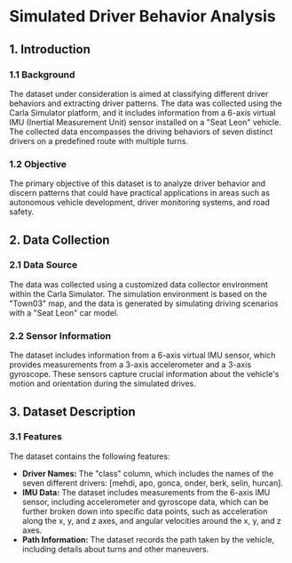 # Simulated Driver Behavior Analysis

## 1. Introduction
### 1.1 Background 
The dataset under consideration is aimed at classifying different driver behaviors and extracting driver patterns. The data was collected using the Carla Simulator platform, and it includes information from a 6-axis virtual IMU (Inertial Measurement Unit) sensor installed on a "Seat Leon" vehicle. The collected data encompasses the driving behaviors of seven distinct drivers on a predefined route with multiple turns.

### 1.2 Objective
The primary objective of this dataset is to analyze driver behavior and discern patterns that could have practical applications in areas such as autonomous vehicle development, driver monitoring systems, and road safety.

## 2. Data Collection
### 2.1 Data Source
The data was collected using a customized data collector environment within the Carla Simulator. The simulation environment is based on the "Town03" map, and the data is generated by simulating driving scenarios with a "Seat Leon" car model.

### 2.2 Sensor Information
The dataset includes information from a 6-axis virtual IMU sensor, which provides measurements from a 3-axis accelerometer and a 3-axis gyroscope. These sensors capture crucial information about the vehicle's motion and orientation during the simulated drives.

## 3. Dataset Description
### 3.1 Features
The dataset contains the following features:
 - <b>Driver Names:</b> The "class" column, which includes the names of the seven different drivers: [mehdi, apo, gonca, onder, berk, selin, hurcan].
 - <b>IMU Data:</b> The dataset includes measurements from the 6-axis IMU sensor, including accelerometer and gyroscope data, which can be further broken down into specific data points, such as acceleration along the x, y, and z axes, and angular velocities around the x, y, and z axes.
 - <b>Path Information:</b> The dataset records the path taken by the vehicle, including details about turns and other maneuvers.
